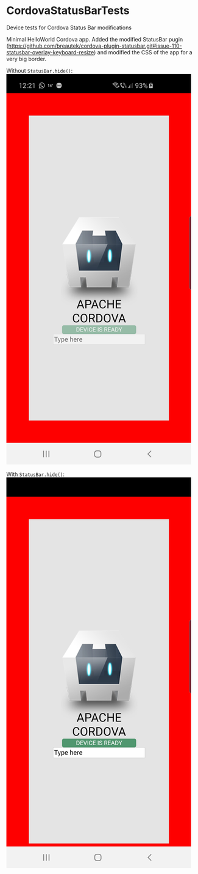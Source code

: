 # CordovaStatusBarTests
Device tests for Cordova Status Bar modifications

Minimal HelloWorld Cordova app. Added the modified StatusBar pugin (https://github.com/breautek/cordova-plugin-statusbar.git#issue-110-statusbar-overlay-keyboard-resize) and modified the CSS of the app for a very big border.

Without `StatusBar.hide()`:
![status bar visible](https://raw.githubusercontent.com/armandn/CordovaStatusBarTests/master/screenshots/Screenshot_20191011-122139_HelloWorld.jpg)

With `StatusBar.hide()`:
![status bar hidden](https://raw.githubusercontent.com/armandn/CordovaStatusBarTests/master/screenshots/Screenshot_20191011-122426_HelloWorld.jpg)
